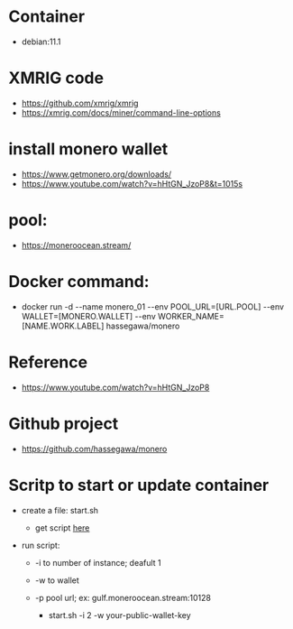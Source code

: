 # Container
  * debian:11.1

# XMRIG code
  * https://github.com/xmrig/xmrig
  * https://xmrig.com/docs/miner/command-line-options

# install monero wallet
  * https://www.getmonero.org/downloads/
  * https://www.youtube.com/watch?v=hHtGN_JzoP8&t=1015s


# pool:
  * https://moneroocean.stream/

# Docker command:
  * docker run -d --name monero_01 --env POOL_URL=[URL.POOL] --env WALLET=[MONERO.WALLET] --env WORKER_NAME=[NAME.WORK.LABEL]  hassegawa/monero

# Reference
  * https://www.youtube.com/watch?v=hHtGN_JzoP8

# Github project
  * https://github.com/hassegawa/monero


# Scritp to start or update container
  * create a file: start.sh

       * get script [here](https://raw.githubusercontent.com/hassegawa/monero/main/update_and_start.sh)
       
  *  run script:
       * -i to number of instance; deafult 1
       * -w to wallet 
       * -p pool url; ex: gulf.moneroocean.stream:10128

            * start.sh -i 2 -w your-public-wallet-key